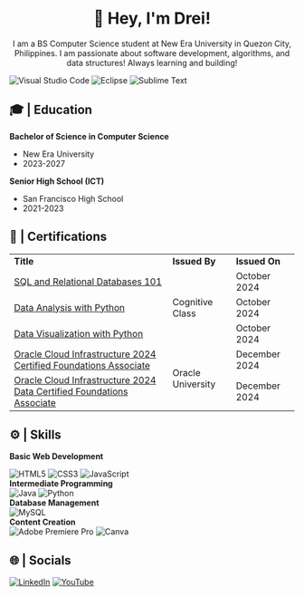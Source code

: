 <h1 align="center">👋 Hey, I'm Drei!</h1>
<p align="center">I am a BS Computer Science student at New Era University in Quezon City, Philippines. I am passionate about software development, algorithms, and data structures! Always learning and building!</p> 

![Visual Studio Code](https://img.shields.io/badge/Visual%20Studio%20Code-0078d7.svg?style=for-the-badge&logo=visual-studio-code&logoColor=white)
![Eclipse](https://img.shields.io/badge/Eclipse-FE7A16.svg?style=for-the-badge&logo=Eclipse&logoColor=white)
![Sublime Text](https://img.shields.io/badge/sublime_text-%23575757.svg?style=for-the-badge&logo=sublime-text&logoColor=important)
<h2>🎓 | Education</h2>
<b>Bachelor of Science in Computer Science</b>
    <ul>
      <li>New Era University</li>
      <li>2023-2027</li>
    </ul>
<b>Senior High School (ICT)</b>
    <ul>
      <li>San Francisco High School</li>
      <li>2021-2023</li>
    </ul>
<h2>📃 | Certifications</h2>
<table>
    <tr>
    <td><b>Title</b></td>
    <td><b>Issued By</b></td>
    <td><b>Issued On</b></td>
    </tr>
    <tr>
    <td>
    <a href="https://courses.cognitiveclass.ai/certificates/c10265074e9c459eb4f9fa4a65879192" target="_blank">SQL and Relational Databases 101</a>
    </td>
    <td rowspan="3">Cognitive Class</td>
    <td>October 2024</td>
    </tr>
    <tr>
    <td>
    <a href="https://courses.cognitiveclass.ai/certificates/ce9c0ca310074362b8db0f48868c462f" target="_blank">Data Analysis with Python</a>
    </td>
    <td>October 2024</td>
    </tr>
    <tr>
    <td><a href="https://courses.cognitiveclass.ai/certificates/4bf3b842c7fb46968e551b26471c937a" target="_blank">Data Visualization with Python</a></td>
    <td>October 2024</td>
    </tr>
    <tr>
    <td><a href="https://catalog-education.oracle.com/ords/certview/sharebadge?id=EA10CCAABA256E19104B7C17579BF18DF2E55183F9918DB53AEC6105A1FE2CA7" target="_blank">Oracle Cloud Infrastructure 2024 Certified Foundations Associate</a></td>
    <td rowspan="2">Oracle University</td>
    <td>December 2024</td>
    </tr>
    <tr>
        <td><a href="https://catalog-education.oracle.com/ords/certview/sharebadge?id=EA10CCAABA256E19104B7C17579BF18D7DF1377B34FE2DDDE9492DEBDC20776F">Oracle Cloud Infrastructure 2024 Data Certified Foundations Associate</a></td>
    <td>December 2024</td>
    </tr>
</table>
<h2>⚙ | Skills</h2>
<b>Basic Web Development</b>

![HTML5](https://img.shields.io/badge/html5-%23E34F26.svg?style=for-the-badge&logo=html5&logoColor=white)
![CSS3](https://img.shields.io/badge/css3-%231572B6.svg?style=for-the-badge&logo=css3&logoColor=white)
![JavaScript](https://img.shields.io/badge/javascript-%23323330.svg?style=for-the-badge&logo=javascript&logoColor=%23F7DF1E)<br>
<b>Intermediate Programming</b><br>
![Java](https://img.shields.io/badge/java-%23ED8B00.svg?style=for-the-badge&logo=openjdk&logoColor=white)
![Python](https://img.shields.io/badge/python-3670A0?style=for-the-badge&logo=python&logoColor=ffdd54)<br>
<b>Database Management</b><br>
![MySQL](https://img.shields.io/badge/mysql-4479A1.svg?style=for-the-badge&logo=mysql&logoColor=white)<br>
<b>Content Creation</b><br>
![Adobe Premiere Pro](https://img.shields.io/badge/Adobe%20Premiere%20Pro-9999FF.svg?style=for-the-badge&logo=Adobe%20Premiere%20Pro&logoColor=white)
![Canva](https://img.shields.io/badge/Canva-%2300C4CC.svg?style=for-the-badge&logo=Canva&logoColor=white)

<h2>🌐 | Socials</h2>

<a href="https://www.linkedin.com/in/djemandreifreyes/" target="_blank">![LinkedIn](https://img.shields.io/badge/linkedin-%230077B5.svg?style=for-the-badge&logo=linkedin&logoColor=white)</a>
<a href="https://www.youtube.com/@dreireyez" target="_blank">![YouTube](https://img.shields.io/badge/YouTube-%23FF0000.svg?style=for-the-badge&logo=YouTube&logoColor=white)</a>
